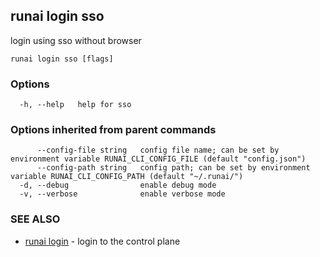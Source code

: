 ## runai login sso

login using sso without browser

```
runai login sso [flags]
```

### Options

```
  -h, --help   help for sso
```

### Options inherited from parent commands

```
      --config-file string   config file name; can be set by environment variable RUNAI_CLI_CONFIG_FILE (default "config.json")
      --config-path string   config path; can be set by environment variable RUNAI_CLI_CONFIG_PATH (default "~/.runai/")
  -d, --debug                enable debug mode
  -v, --verbose              enable verbose mode
```

### SEE ALSO

* [runai login](runai_login.md)	 - login to the control plane


